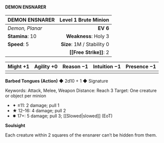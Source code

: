 #### DEMON ENSNARER

| DEMON ENSNARER  |   **Level 1 Brute Minion** |
| :-------------- | -------------------------: |
| *Demon, Planar* |                   **EV 6** |
| **Stamina**: 10 |       **Weakness**: Holy 3 |
| **Speed**: 5    | **Size**: 1M / Stability 0 |
|                 |         **[[Free Strike]]**: 2 |

| **Might** +1 | **Agility** +0 | **Reason** −1 | **Intuition** −1 | **Presence** −1 |
| ------------ | -------------- | ------------- | ---------------- | --------------- |
|              |                |               |                  |                 |

**Barbed Tongues (Action)** ◆ 2d10 + 1 ◆ Signature

Keywords: Attack, Melee, Weapon
Distance: Reach 3
Target: One creature or object per minion

- ✦ ≤11: 2 damage; pull 1
- ★ 12–16: 4 damage; pull 2
- ✸ 17+: 5 damage; pull 3; [[Slowed|slowed]] (EoT)

**Soulsight**

Each creature within 2 squares of the ensnarer can’t be hidden from them.
